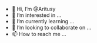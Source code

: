 - 👋 Hi, I’m @Aritusy
- 👀 I’m interested in ...
- 🌱 I’m currently learning ...
- 💞️ I’m looking to collaborate on ...
- 📫 How to reach me ...

<!---
Aritusy/Aritusy is a ✨ special ✨ repository because its `README.md` (this file) appears on your GitHub profile.
You can click the Preview link to take a look at your changes.
--->
